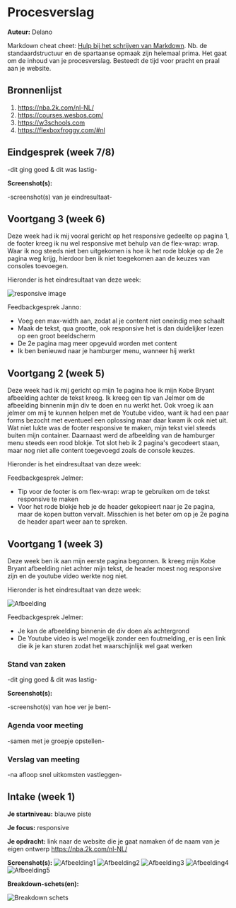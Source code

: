 # Procesverslag
**Auteur:** Delano

Markdown cheat cheet: [Hulp bij het schrijven van Markdown](https://github.com/adam-p/markdown-here/wiki/Markdown-Cheatsheet). Nb. de standaardstructuur en de spartaanse opmaak zijn helemaal prima. Het gaat om de inhoud van je procesverslag. Besteedt de tijd voor pracht en praal aan je website.



## Bronnenlijst
1. https://nba.2k.com/nl-NL/
2. https://courses.wesbos.com/
3. https://w3schools.com
4. https://flexboxfroggy.com/#nl



## Eindgesprek (week 7/8)

-dit ging goed & dit was lastig-

**Screenshot(s):**

-screenshot(s) van je eindresultaat-



## Voortgang 3 (week 6)

Deze week had ik mij vooral gericht op het responsive gedeelte op pagina 1, de footer kreeg ik nu wel responsive met behulp van de flex-wrap: wrap.
Waar ik nog steeds niet ben uitgekomen is hoe ik het rode blokje op de 2e pagina weg krijg, hierdoor ben ik niet toegekomen aan de keuzes van consoles toevoegen. 

Hieronder is het eindresultaat van deze week:

![responsive image](images/responsive_2k21.gif)

Feedbackgesprek Janno:

- Voeg een max-width aan, zodat al je content niet oneindig mee schaalt
- Maak de tekst, qua grootte, ook responsive het is dan duidelijker lezen op een groot beeldscherm
- De 2e pagina mag meer opgevuld worden met content
- Ik ben benieuwd naar je hamburger menu, wanneer hij werkt



## Voortgang 2 (week 5)
Deze week had ik mij gericht op mijn 1e pagina hoe ik mijn Kobe Bryant afbeelding achter de tekst kreeg. Ik kreeg een tip van Jelmer om de afbeelding binnenin mijn div te doen en nu werkt het. Ook vroeg ik aan jelmer om mij te kunnen helpen met de Youtube video, want ik had een paar forms bezocht met eventueel een oplossing maar daar kwam ik ook niet uit. Wat niet lukte was de footer responsive te maken, mijn tekst viel steeds buiten mijn container. Daarnaast werd de afbeelding van de hamburger menu steeds een rood blokje. Tot slot heb ik 2 pagina's gecodeert staan, maar nog niet alle content toegevoegd zoals de console keuzes.

Hieronder is het eindresultaat van deze week:

Feedbackgesprek Jelmer:

- Tip voor de footer is om flex-wrap: wrap te gebruiken om de tekst responsive te maken
- Voor het rode blokje heb je de header gekopieert naar je 2e pagina, maar de kopen button vervalt. Misschien is het beter om op je 2e pagina de header apart weer aan te spreken.



## Voortgang 1 (week 3)
Deze week ben ik aan mijn eerste pagina begonnen. Ik kreeg mijn Kobe Bryant afbeelding niet achter mijn tekst, de header moest nog responsive zijn en de youtube video werkte nog niet.

Hieronder is het eindresultaat van deze week:

![Afbeelding](images/Voortgang1.png)

Feedbackgesprek Jelmer:

- Je kan de afbeelding binnenin de div doen als achtergrond
- De Youtube video is wel mogelijk zonder een foutmelding, er is een link die ik je kan sturen zodat het waarschijnlijk wel gaat werken



### Stand van zaken

-dit ging goed & dit was lastig-

**Screenshot(s):**

-screenshot(s) van hoe ver je bent-

### Agenda voor meeting

-samen met je groepje opstellen-

### Verslag van meeting

-na afloop snel uitkomsten vastleggen-



## Intake (week 1)

**Je startniveau:** blauwe piste

**Je focus:** responsive

**Je opdracht:** link naar de website die je gaat namaken óf de naam van je eigen ontwerp 
https://nba.2k.com/nl-NL/

**Screenshot(s):**
![Afbeelding1](images/Afbeelding1.png)
![Afbeelding2](images/Afbeelding2.png)
![Afbeelding3](images/Afbeelding3.png)
![Afbeelding4](images/Afbeelding4.png)
![Afbeelding5](images/Afbeelding5.png)


**Breakdown-schets(en):**

![Breakdown schets](images/Breakdown.jpg) 

